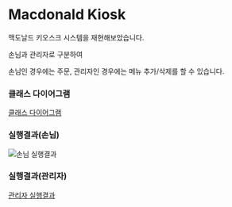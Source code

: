 # Macdonald Kiosk

맥도날드 키오스크 시스템을 재현해보았습니다.


손님과 관리자로 구분하여


손님인 경우에는 주문, 관리자인 경우에는 메뉴 추가/삭제를 할 수 있습니다.


### 클래스 다이어그램

[클래스 다이어그램](http://www.example.com)

### 실행결과(손님)

![손님 실행결과](https://github.com/xotlr333/java-first-project/assets/81614820/3244da5b-fabc-455d-8f0a-053a7e078ffa)

### 실행결과(관리자)

[관리자 실행결과](http://www.example.com)

